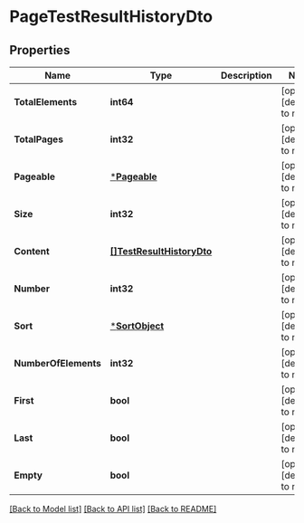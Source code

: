 # PageTestResultHistoryDto

## Properties
Name | Type | Description | Notes
------------ | ------------- | ------------- | -------------
**TotalElements** | **int64** |  | [optional] [default to null]
**TotalPages** | **int32** |  | [optional] [default to null]
**Pageable** | [***Pageable**](Pageable.md) |  | [optional] [default to null]
**Size** | **int32** |  | [optional] [default to null]
**Content** | [**[]TestResultHistoryDto**](TestResultHistoryDto.md) |  | [optional] [default to null]
**Number** | **int32** |  | [optional] [default to null]
**Sort** | [***SortObject**](SortObject.md) |  | [optional] [default to null]
**NumberOfElements** | **int32** |  | [optional] [default to null]
**First** | **bool** |  | [optional] [default to null]
**Last** | **bool** |  | [optional] [default to null]
**Empty** | **bool** |  | [optional] [default to null]

[[Back to Model list]](../README.md#documentation-for-models) [[Back to API list]](../README.md#documentation-for-api-endpoints) [[Back to README]](../README.md)


